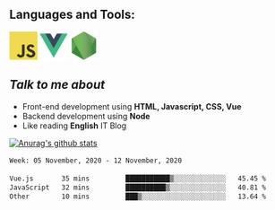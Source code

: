 ## **Languages and Tools:**      
<code><img height="50" src="https://raw.githubusercontent.com/github/explore/80688e429a7d4ef2fca1e82350fe8e3517d3494d/topics/javascript/javascript.png"></code>
<code><img height="50"  src="https://raw.githubusercontent.com/github/explore/80688e429a7d4ef2fca1e82350fe8e3517d3494d/topics/vue/vue.png"></code>
<code><img height="50"  src="https://raw.githubusercontent.com/github/explore/80688e429a7d4ef2fca1e82350fe8e3517d3494d/topics/nodejs/nodejs.png"></code>

## *Talk to me about*
- Front-end development using **HTML, Javascript, CSS, Vue**
- Backend development using **Node**
- Like reading **English** IT Blog    

[![Anurag's github stats](https://github-readme-stats.vercel.app/api?username=qdi5)](https://github.com/anuraghazra/github-readme-stats)    

<!--START_SECTION:waka-->
```text
Week: 05 November, 2020 - 12 November, 2020

Vue.js       35 mins         ███████████▒░░░░░░░░░░░░░   45.45 % 
JavaScript   32 mins         ██████████▒░░░░░░░░░░░░░░   40.81 % 
Other        10 mins         ███▒░░░░░░░░░░░░░░░░░░░░░   13.64 % 
```
<!--END_SECTION:waka-->
